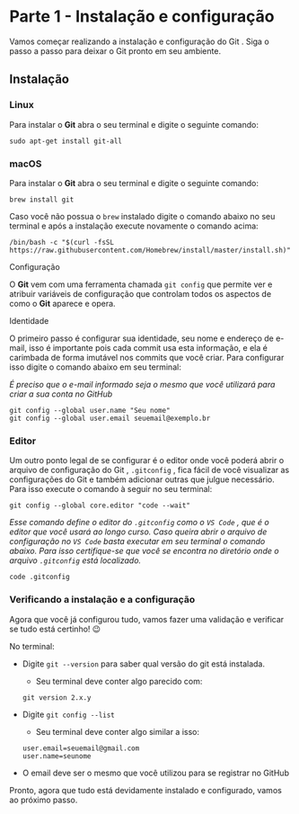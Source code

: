 # Parte 1 - Instalação e configuração

Vamos começar realizando a instalação e configuração do Git . Siga o passo a passo para deixar o Git pronto em seu ambiente.

## Instalação

### Linux

Para instalar o **Git** abra o seu terminal e digite o seguinte comando:

```
sudo apt-get install git-all
```

### macOS

Para instalar o **Git** abra o seu terminal e digite o seguinte comando:

```
brew install git
```

Caso você não possua o `brew` instalado digite o comando abaixo no seu terminal e após a instalação execute novamente o comando acima:

```
/bin/bash -c "$(curl -fsSL https://raw.githubusercontent.com/Homebrew/install/master/install.sh)"
```

Configuração

O **Git** vem com uma ferramenta chamada `git config` que permite ver e atribuir variáveis de configuração que controlam todos os aspectos de como o **Git** aparece e opera.

Identidade

O primeiro passo é configurar sua identidade, seu nome e endereço de e-mail, isso é importante pois cada commit usa esta informação, e ela é carimbada de forma imutável nos commits que você criar. Para configurar isso digite o comando abaixo em seu terminal:

_É preciso que o e-mail informado seja o mesmo que você utilizará para criar a sua conta no GitHub_

```
git config --global user.name "Seu nome"
git config --global user.email seuemail@exemplo.br
```

### Editor

Um outro ponto legal de se configurar é o editor onde você poderá abrir o arquivo de configuração do Git , `.gitconfig` , fica fácil de você visualizar as configurações do Git e também adicionar outras que julgue necessário. Para isso execute o comando à seguir no seu terminal:

```
git config --global core.editor "code --wait"
```

_Esse comando define o editor do `.gitconfig` como o `VS Code` , que é o editor que você usará ao longo curso. Caso queira abrir o arquivo de configuração no `VS Code` basta executar em seu terminal o comando abaixo. Para isso certifique-se que você se encontra no diretório onde o arquivo `.gitconfig` está localizado._

```
code .gitconfig
```

### Verificando a instalação e a configuração

Agora que você já configurou tudo, vamos fazer uma validação e verificar se tudo está certinho! 😉

No terminal:

* Digite `git --version` para saber qual versão do git está instalada.

  * Seu terminal deve conter algo parecido com:
  ```
  git version 2.x.y
  ```

* Digite `git config --list`

  * Seu terminal deve conter algo similar a isso:  
  ```
  user.email=seuemail@gmail.com
  user.name=seunome
  ```
  
* O email deve ser o mesmo que você utilizou para se registrar no GitHub

Pronto, agora que tudo está devidamente instalado e configurado, vamos ao próximo passo.
  
